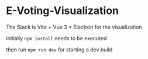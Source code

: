 # E-Voting-Visualization

The Stack is Vite + Vue 3 + Electron for the visualization

initially `npm install` needs to be executed

then run `npm run dev` for starting a dev build